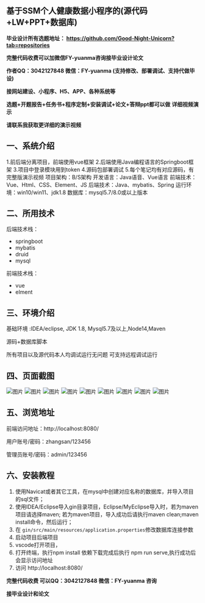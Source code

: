 ## 基于SSM个人健康数据小程序的(源代码+LW+PPT+数据库)
**毕业设计所有选题地址： https://github.com/Good-Night-Unicorn?tab=repositories**

**完整代码收费可以加微信FY-yuanma咨询接毕业设计论文**

**作者QQ：3042127848 微信：FY-yuanma (支持修改、部署调试、支持代做毕设)**

**接网站建设、小程序、H5、APP、各种系统等**

**选题+开题报告+任务书+程序定制+安装调试+论文+答辩ppt都可以做**
**详细视频演示**

**请联系我获取更详细的演示视频**

## 一、系统介绍

1.前后端分离项目，前端使用vue框架
2.后端使用Java编程语言的Springboot框架
3.项目中登录模块用到token
4.源码包部署调试
5.每个笔记均有对应源码，有完整版演示视频
项目架构：B/S架构
开发语言：Java语音、Vue语言
前端技术：Vue、Html、CSS、Element、JS
后端技术：Java、mybatis、Spring
运行环境：win10/win11、jdk1.8
数据库：mysql5.7/8.0或以上版本

## 二、所用技术

后端技术栈：

- springboot
- mybatis
- druid
- mysql

前端技术栈：

- vue
- elment



## 三、环境介绍

基础环境 :IDEA/eclipse, JDK 1.8, Mysql5.7及以上,Node14,Maven

源码+数据库脚本

所有项目以及源代码本人均调试运行无问题 可支持远程调试运行

## 四、页面截图
![图片](https://github.com/user-attachments/assets/43a4fb62-479e-4d71-902c-9d06ea1e69e8)
![图片](https://github.com/user-attachments/assets/ade339c0-9ce3-443e-914b-7d740578469b)
![图片](https://github.com/user-attachments/assets/d28c6b47-d7e2-4803-9f5f-29eb192b8366)
![图片](https://github.com/user-attachments/assets/18ef13a1-1ccb-41ab-8a60-c8fb2f089e23)
![图片](https://github.com/user-attachments/assets/1b87d7c8-77b9-4477-ab1d-5b89d8f8fc6b)
![图片](https://github.com/user-attachments/assets/bb34d8bf-8d17-4d93-b74d-d34f2340d26a)
![图片](https://github.com/user-attachments/assets/8a39757d-5494-42e6-9982-1439646c47a7)
![图片](https://github.com/user-attachments/assets/b1ddeaf9-0ecc-4198-9d58-1eded6b5f961)
![图片](https://github.com/user-attachments/assets/e9175b7f-bb7a-4486-8bd0-aef3fac1ea3f)

## 五、浏览地址

前端访问地址：http://localhost:8080/

用户账号/密码：zhangsan/123456

管理员账号/密码：admin/123456  

## 六、安装教程

1. 使用Navicat或者其它工具，在mysql中创建对应名称的数据库，并导入项目的sql文件；
2. 使用IDEA/Eclipse导入gin目录项目，Eclipse/MyEclipse导入时，若为maven项目请选择maven;
   若为maven项目，导入成功后请执行maven clean;maven install命令，然后运行；
3. 在 `gin/src/main/resources/application.properties`修改数据库连接参数
4. 启动项目后端项目 
5. vscode打开项目，
6. 打开终端，执行npm install 依赖下载完成后执行 npm run serve,执行成功后会显示访问地址
7. 访问  http://localhost:8080/

**完整代码收费  可以QQ：3042127848 微信：FY-yuanma 咨询**

**接毕业设计和论文**
